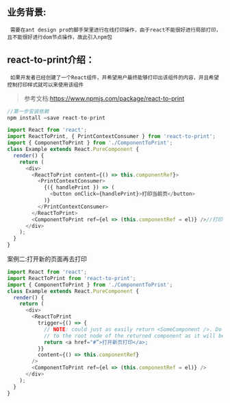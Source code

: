 ## 业务背景:
     需要在ant design pro的脚手架里进行在线打印操作，由于react不能很好进行局部打印，且不能很好进行dom节点操作，故此引入npm包
## react-to-print介绍：
     如果开发者已经创建了一个React组件，并希望用户最终能够打印出该组件的内容，并且希望控制打印样式就可以来使用该组件
> 参考文档:https://www.npmjs.com/package/react-to-print


```javascript
//第一步安装依赖
npm install —save react-to-print

import React from 'react';
import ReactToPrint, { PrintContextConsumer } from 'react-to-print';
import { ComponentToPrint } from './ComponentToPrint';
class Example extends React.PureComponent {
  render() {
    return (
      <div>
        <ReactToPrint content={() => this.componentRef}>
          <PrintContextConsumer>
            {({ handlePrint }) => (
              <button onClick={handlePrint}>打印当前页</button>
            )}
          </PrintContextConsumer>
        </ReactToPrint>
        <ComponentToPrint ref={el => (this.componentRef = el)} />//打印区域
      </div>
    );
  }
}
```

案例二:打开新的页面再去打印
```javascript
import React from 'react';
import ReactToPrint from 'react-to-print';
import { ComponentToPrint } from './ComponentToPrint';
class Example extends React.PureComponent {
  render() {
    return (
      <div>
        <ReactToPrint
          trigger={() => {
            // NOTE: could just as easily return <SomeComponent />. Do NOT pass an `onClick` prop
            // to the root node of the returned component as it will be overwritten.
            return <a href="#”>打开新页打印</a>;
          }}
          content={() => this.componentRef}
        />
        <ComponentToPrint ref={el => (this.componentRef = el)} />
      </div>
    );
  }
}
```
